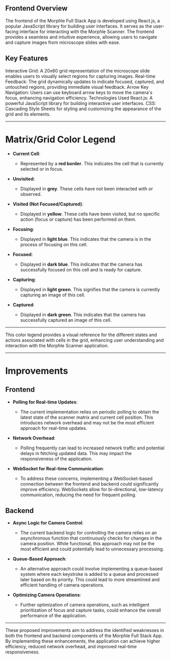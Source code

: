 ## Frontend Overview

The frontend of the Morphle Full Stack App is developed using React.js, a popular JavaScript library for building user interfaces. It serves as the user-facing interface for interacting with the Morphle Scanner. The frontend provides a seamless and intuitive experience, allowing users to navigate and capture images from microscope slides with ease.

## Key Features

Interactive Grid: A 20x60 grid representation of the microscope slide enables users to visually select regions for capturing images.
Real-time Feedback: The grid dynamically updates to indicate focused, captured, and untouched regions, providing immediate visual feedback.
Arrow Key Navigation: Users can use keyboard arrow keys to move the camera's focus, enhancing navigation efficiency.
Technologies Used
React.js: A powerful JavaScript library for building interactive user interfaces.
CSS: Cascading Style Sheets for styling and customizing the appearance of the grid and its elements.

---

# Matrix/Grid Color Legend

- **Current Cell**:
  - Represented by a **red border**. This indicates the cell that is currently selected or in focus.

- **Unvisited**:
  - Displayed in **grey**. These cells have not been interacted with or observed.

- **Visited (Not Focused/Captured)**:
  - Displayed in **yellow**. These cells have been visited, but no specific action (focus or capture) has been performed on them.

- **Focusing**:
  - Displayed in **light blue**. This indicates that the camera is in the process of focusing on this cell.

- **Focused**:
  - Displayed in **dark blue**. This indicates that the camera has successfully focused on this cell and is ready for capture.

- **Capturing**:
  - Displayed in **light green**. This signifies that the camera is currently capturing an image of this cell.

- **Captured**:
  - Displayed in **dark green**. This indicates that the camera has successfully captured an image of this cell.

---

This color legend provides a visual reference for the different states and actions associated with cells in the grid, enhancing user understanding and interaction with the Morphle Scanner application.

---

# Improvements

## Frontend

- **Polling for Real-time Updates**:
    - The current implementation relies on periodic polling to obtain the latest state of the scanner matrix and current cell position. This introduces network overhead and may not be the most efficient approach for real-time updates.

- **Network Overhead**:
    - Polling frequently can lead to increased network traffic and potential delays in fetching updated data. This may impact the responsiveness of the application.

- **WebSocket for Real-time Communication**:
    - To address these concerns, implementing a WebSocket-based connection between the frontend and backend could significantly improve efficiency. WebSockets allow for bi-directional, low-latency communication, reducing the need for frequent polling.

## Backend

- **Async Logic for Camera Control**:
    - The current backend logic for controlling the camera relies on an asynchronous function that continuously checks for changes in the camera position. While functional, this approach may not be the most efficient and could potentially lead to unnecessary processing.

- **Queue-Based Approach**:
    - An alternative approach could involve implementing a queue-based system where each keystroke is added to a queue and processed later based on its priority. This could lead to more streamlined and efficient handling of camera operations.

- **Optimizing Camera Operations**:
    - Further optimization of camera operations, such as intelligent prioritization of focus and capture tasks, could enhance the overall performance of the application.

---

These proposed improvements aim to address the identified weaknesses in both the frontend and backend components of the Morphle Full Stack App. By implementing these enhancements, the application can achieve higher efficiency, reduced network overhead, and improved real-time responsiveness.